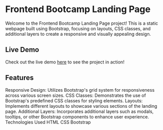 # Frontend Bootcamp Landing Page

Welcome to the Frontend Bootcamp Landing Page project! This is a static webpage built using Bootstrap, focusing on layouts, CSS classes,
and additional layers to create a responsive and visually appealing design.

## Live Demo

Check out the live demo [here](https://frontend-dev-bootcamp.netlify.app) to see the project in action!

## Features
Responsive Design: Utilizes Bootstrap's grid system for responsiveness across various screen sizes.
CSS Classes: Demonstrates the use of Bootstrap's predefined CSS classes for styling elements.
Layouts: Implements different layouts to showcase various sections of the landing page.
Additional Layers: Incorporates additional layers such as modals, tooltips, or other Bootstrap components to enhance user experience.
Technologies Used
HTML
CSS
Bootstrap
